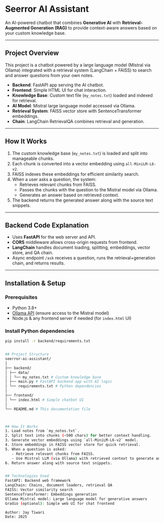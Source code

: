 # Seerror AI Assistant

An AI-powered chatbot that combines **Generative AI** with **Retrieval-Augmented Generation (RAG)** to provide context-aware answers based on your custom knowledge base.

---

## Project Overview

This project is a chatbot powered by a large language model (Mistral via Ollama) integrated with a retrieval system (LangChain + FAISS) to search and answer questions from your own notes.

- **Backend**: FastAPI app serving the AI chatbot.
- **Frontend**: Simple HTML UI for chat interaction.
- **Knowledge Base**: Custom text file (`my_notes.txt`) loaded and indexed for retrieval.
- **AI Model**: Mistral large language model accessed via Ollama.
- **Retrieval System**: FAISS vector store with SentenceTransformer embeddings.
- **Chain**: LangChain RetrievalQA combines retrieval and generation.

---

## How It Works

1. The custom knowledge base (`my_notes.txt`) is loaded and split into manageable chunks.
2. Each chunk is converted into a vector embedding using `all-MiniLM-L6-v2`.
3. FAISS indexes these embeddings for efficient similarity search.
4. When a user asks a question, the system:
   - Retrieves relevant chunks from FAISS.
   - Passes the chunks with the question to the Mistral model via Ollama.
   - Generates an answer based on retrieved context.
5. The backend returns the generated answer along with the source text snippets.

---

## Backend Code Explanation

- Uses **FastAPI** for the web server and API.
- **CORS** middleware allows cross-origin requests from frontend.
- **LangChain** handles document loading, splitting, embeddings, vector store, and QA chain.
- Async endpoint `/ask` receives a question, runs the retrieval+generation chain, and returns results.

---

## Installation & Setup

### Prerequisites

- Python 3.8+
- [Ollama API](https://ollama.com) (ensure access to the Mistral model)
- Node.js & any frontend server if needed (for `index.html` UI)

### Install Python dependencies

```bash
pip install -r backend/requirements.txt


## Project Structure
seerror-ai-assistant/
│
├── backend/
│ ├── data/
│ │ └── my_notes.txt # Custom knowledge base
│ ├── main.py # FastAPI backend app with AI logic
│ └── requirements.txt # Python dependencies
│
├── frontend/
│ └── index.html # Simple chatbot UI
│
└── README.md # This documentation file



## How It Works
1. Load notes from `my_notes.txt`.
2. Split text into chunks (~500 chars) for better context handling.
3. Generate vector embeddings using `all-MiniLM-L6-v2` model.
4. Store embeddings in FAISS vector store for quick retrieval.
5. When a question is asked:
   - Retrieve relevant chunks from FAISS.
   - Use Mistral LLM (via Ollama) with retrieved context to generate an answer.
6. Return answer along with source text snippets.


## Technologies Used
FastAPI: Backend web framework
LangChain: Chains, document loaders, retrieval QA
FAISS: Vector similarity search
SentenceTransformer: Embeddings generation
Ollama Mistral model: Large language model for generative answers
Gradio (optional): Simple web UI for chat frontend

Author: Jay Tiwari
Date: 2025

